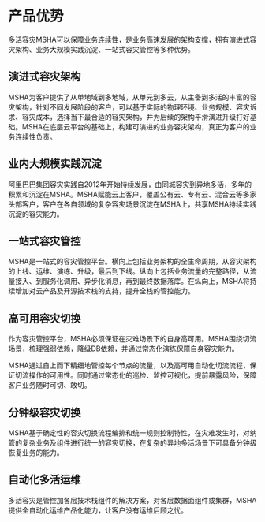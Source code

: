 # 产品优势

多活容灾MSHA可以保障业务连续性，是业务高速发展的架构支撑，拥有演进式容灾架构、业务大规模实践沉淀、一站式容灾管控等多种优势。

## 演进式容灾架构

MSHA为客户提供了从单地域到多地域，从单元到多云，从主备到多活的丰富的容灾架构，针对不同发展阶段的客户，可以基于实际的物理环境、业务规模、容灾诉求、容灾成本，选择当下最合适的容灾架构，并为后续的架构平滑演进升级打好基础。MSHA在底层云平台的基础上，构建可演进的业务容灾架构，真正为客户的业务连续性负责。

## 业内大规模实践沉淀

阿里巴巴集团容灾实践自2012年开始持续发展，由同城容灾到异地多活，多年的积累和沉淀在MSHA。MSHA赋能云上客户，覆盖公有云、专有云、混合云等多家头部客户，客户在各自领域的复杂容灾场景沉淀在MSHA上，共享MSHA持续实践沉淀的容灾能力。

## 一站式容灾管控

MSHA是一站式的容灾管控平台。横向上包括业务架构的全生命周期，从容灾架构的上线、运维、演练、升级，最后到下线。纵向上包括业务流量的完整路径，从流量接入、到服务化调用、异步化消息，再到最终数据落库。在纵向上，MSHA将持续增加对云产品及开源技术栈的支持，提升全栈的管控能力。

## 高可用容灾切换

作为容灾管控平台，MSHA必须保证在灾难场景下的自身高可用。MSHA围绕切流场景，梳理强弱依赖，降级DB依赖，并通过常态化演练保障自身容灾能力。

MSHA通过自上而下精细地管控每个节点的流量，以及高可用自动化切流流程，保证切流操作的可用性。同时通过常态化的巡检、监控可视化，提前暴露风险，保障客户业务随时可切、敢切。

## 分钟级容灾切换

MSHA基于确定性的容灾切换流程编排和统一规则控制特性，在灾难发生时，对纳管的复杂业务及组件进行统一的容灾切换，在复杂的异地多活场景下可具备分钟级恢复业务的能力。

## 自动化多活运维

多活容灾是管控加各层技术栈组件的解决方案，对各层数据面组件或集群，MSHA提供全自动化运维产品化能力，让客户没有运维后顾之忧。

